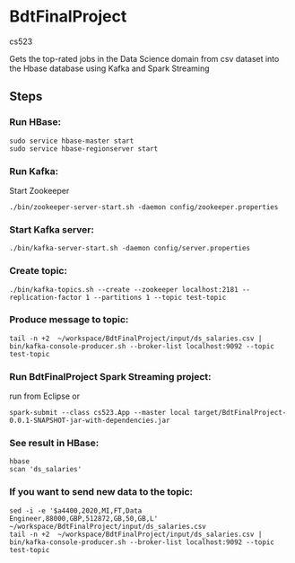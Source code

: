 # BdtFinalProject
cs523

Gets the top-rated jobs in the Data Science domain from csv dataset into the Hbase database using Kafka and Spark Streaming

## Steps

### Run HBase:
```
sudo service hbase-master start
sudo service hbase-regionserver start
```

### Run Kafka:
Start Zookeeper
```
./bin/zookeeper-server-start.sh -daemon config/zookeeper.properties
```

### Start Kafka server:
```
./bin/kafka-server-start.sh -daemon config/server.properties
```

### Create topic:
```
./bin/kafka-topics.sh --create --zookeeper localhost:2181 --replication-factor 1 --partitions 1 --topic test-topic
```

### Produce message to topic:
```
tail -n +2  ~/workspace/BdtFinalProject/input/ds_salaries.csv | bin/kafka-console-producer.sh --broker-list localhost:9092 --topic test-topic
```

### Run BdtFinalProject Spark Streaming project:
run from Eclipse
or
```
spark-submit --class cs523.App --master local target/BdtFinalProject-0.0.1-SNAPSHOT-jar-with-dependencies.jar
```

### See result in HBase:
```
hbase
scan 'ds_salaries'
```

### If you want to send new data to the topic:
```
sed -i -e '$a4400,2020,MI,FT,Data Engineer,88000,GBP,512872,GB,50,GB,L'  ~/workspace/BdtFinalProject/input/ds_salaries.csv
tail -n +2  ~/workspace/BdtFinalProject/input/ds_salaries.csv | bin/kafka-console-producer.sh --broker-list localhost:9092 --topic test-topic
```
